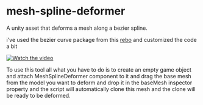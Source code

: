 # mesh-spline-deformer
A unity asset that deforms a mesh along a bezier spline.


i've used the bezier curve package from this [rebo](https://github.com/yasirkula/UnityBezierSolution "Logo Title Text 1") and customized the code a bit



[![Watch the video](https://i.imgur.com/dvqFD3V.png)](https://i.imgur.com/ZiIho32.mp4)

To use this tool all what you have to do is to create an empty game object and attach MeshSplineDeformer component to it and drag the base mesh from the model you want to deform and drop it in the baseMesh inspector property and the script will automatically clone this mesh and the clone will be ready to be deformed.

